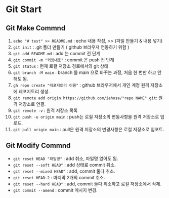 # Git Start

## Git Make Commnd

01. `echo "# test" >> README.md` : echo 내용 작성, >> (파일 만들기 & 내용 넣기)
02. `git init` : .git 폴더 만들기 ( github 브라우저 연동하기 위함 )
03. `git add README.md` : add 는 commit 전 단계
04. `git commit -m "커밋내용"` : commit 은 push 전 단계
05. `git status` : 현재 로컬 저장소 경로에서의 git 상태
06. `git branch -M main` : branch 를 main 으로 바꾸는 과정, 처음 한 번만 하고 안해도 됨.
07. `gh repo create "레포지토리 이름"` : github 브라우저에서  개인 계정 원격 저장소에 레포지토리 생성.
08. `git remote add origin https://github.com/iehosa/"repo NAME".git`: 원격 저장소로 연결.
09. `git remote -v` : 원격 저장소 목록
10. `git push -u origin main` : push는 로컬 저장소의 변동사항을 원격 저장소로 업로드.
11. `git pull origin main` : pull은 원격 저장소의 변경사항은 로컬 저장소로 임포트.

## Git Modify Commnd

* `git reset HEAD "파일명"` : add 취소, 파일명 없어도 됨.
* `git reset --soft HEAD^` : add 상태로 commit 취소.
* `git reset --mixed HEAD^` : add, commit 둘다 취소.
* `git reset HEAD~2` : 마지막 2개의 commit 취소.
* `git reset --hard HEAD^` : add, commit 둘다 취소하고 로컬 저장소에서 삭제.
* `git commit --amend` : commit 메시지 변경.
